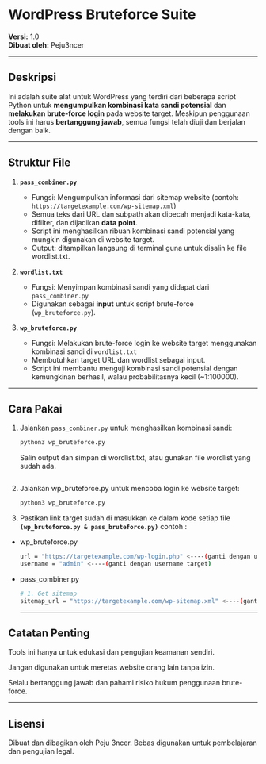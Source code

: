 # WordPress Bruteforce Suite

**Versi:** 1.0  
**Dibuat oleh:** Peju3ncer  

---

## Deskripsi

Ini adalah suite alat untuk WordPress yang terdiri dari beberapa script Python untuk **mengumpulkan kombinasi kata sandi potensial** dan **melakukan brute-force login** pada website target. Meskipun penggunaan tools ini harus **bertanggung jawab**, semua fungsi telah diuji dan berjalan dengan baik.  

---

## Struktur File

1. **`pass_combiner.py`**  
   - Fungsi: Mengumpulkan informasi dari sitemap website (contoh: `https://targetexample.com/wp-sitemap.xml`)  
   - Semua teks dari URL dan subpath akan dipecah menjadi kata-kata, difilter, dan dijadikan **data point**.  
   - Script ini menghasilkan ribuan kombinasi sandi potensial yang mungkin digunakan di website target.  
   - Output: ditampilkan langsung di terminal guna untuk disalin ke file wordlist.txt.  

2. **`wordlist.txt`**  
   - Fungsi: Menyimpan kombinasi sandi yang didapat dari `pass_combiner.py`  
   - Digunakan sebagai **input** untuk script brute-force (`wp_bruteforce.py`).  

3. **`wp_bruteforce.py`**  
   - Fungsi: Melakukan brute-force login ke website target menggunakan kombinasi sandi di `wordlist.txt`  
   - Membutuhkan target URL dan wordlist sebagai input.  
   - Script ini membantu menguji kombinasi sandi potensial dengan kemungkinan berhasil, walau probabilitasnya kecil (~1:100000).  

---

## Cara Pakai

1. Jalankan `pass_combiner.py` untuk menghasilkan kombinasi sandi:
   ```bash
   python3 wp_bruteforce.py
   ```
   Salin output dan simpan di wordlist.txt, atau gunakan file wordlist yang sudah ada.
   ```
2. Jalankan wp_bruteforce.py untuk mencoba login ke website target:
   ```bash
   python3 wp_bruteforce.py
   ```
3. Pastikan link target sudah di masukkan ke dalam kode setiap file **`(wp_bruteforce.py & pass_bruteforce.py)`** contoh :
- wp_bruteforce.py
   ```bash
   url = "https://targetexample.com/wp-login.php" <----(ganti dengan url target)
   username = "admin" <----(ganti dengan username target)
   ```
- pass_combiner.py
   ```bash
   # 1. Get sitemap
   sitemap_url = "https://targetexample.com/wp-sitemap.xml" <----(ganti dengan username target)
   ```
   ---

## Catatan Penting

Tools ini hanya untuk edukasi dan pengujian keamanan sendiri.

Jangan digunakan untuk meretas website orang lain tanpa izin.

Selalu bertanggung jawab dan pahami risiko hukum penggunaan brute-force.

---

## Lisensi

Dibuat dan dibagikan oleh Peju 3ncer. Bebas digunakan untuk pembelajaran dan pengujian legal.
